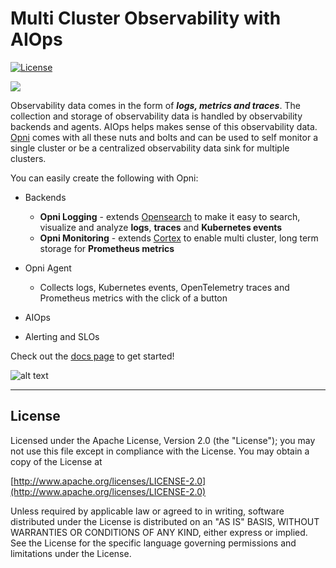 # Multi Cluster Observability with AIOps 
[![License](https://img.shields.io/badge/License-Apache_2.0-blue.svg)](https://opensource.org/licenses/Apache-2.0)


[![](https://get.pulumi.com/new/button.svg)](https://app.pulumi.com/new?template=https://github.com/rancher/opni)

Observability data comes in the form of ***logs, metrics and traces***.
The collection and storage of observability data is handled by observability backends and agents.
AIOps helps makes sense of this observability data.
[Opni](https://opni.io/) comes with all these nuts and bolts and can be used to self monitor a single cluster or be a centralized observability data sink for multiple clusters.

You can easily create the following with Opni:
* Backends
  - **Opni Logging** - extends [Opensearch](https://opensearch.org) to make it easy to search, visualize and analyze **logs**, **traces** and **Kubernetes events**
  - **Opni Monitoring** - extends [Cortex](https://cortexmetrics.io) to enable multi cluster, long term storage for **Prometheus metrics**

* Opni Agent
  - Collects logs, Kubernetes events, OpenTelemetry traces and Prometheus metrics with the click of a button
* AIOps
* Alerting and SLOs

Check out the [docs page](https://opni.io/) to get started!

![alt text](https://opni-public.s3.us-east-2.amazonaws.com/v06_high_level_arch.png)

----


## License

Licensed under the Apache License, Version 2.0 (the "License");
you may not use this file except in compliance with the License.
You may obtain a copy of the License at

[http://www.apache.org/licenses/LICENSE-2.0](http://www.apache.org/licenses/LICENSE-2.0)

Unless required by applicable law or agreed to in writing, software
distributed under the License is distributed on an "AS IS" BASIS,
WITHOUT WARRANTIES OR CONDITIONS OF ANY KIND, either express or implied.
See the License for the specific language governing permissions and
limitations under the License.

